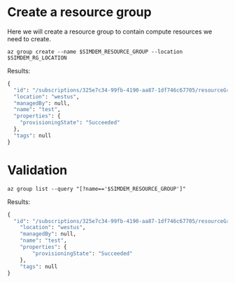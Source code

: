 # Create a resource group

Here we will create a resource group to contain compute resources we
need to create.

```
az group create --name $SIMDEM_RESOURCE_GROUP --location $SIMDEM_RG_LOCATION
```

Results:

```expected_similarity=0.3
{
  "id": "/subscriptions/325e7c34-99fb-4190-aa87-1df746c67705/resourceGroups/test",
  "location": "westus",
  "managedBy": null,
  "name": "test",
  "properties": {
	"provisioningState": "Succeeded"
  },
  "tags": null
}
```

# Validation

```
az group list --query "[?name=='$SIMDEM_RESOURCE_GROUP']"
```

Results:

```expected_similarity=0.3
{
  "id": "/subscriptions/325e7c34-99fb-4190-aa87-1df746c67705/resourceGroups/test",
    "location": "westus",
	"managedBy": null,
	"name": "test",
	"properties": {
		"provisioningState": "Succeeded"
	},
	"tags": null
}
```
